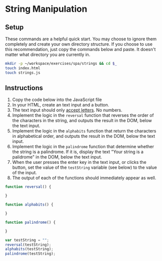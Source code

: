 # String Manipulation

## Setup

These commands are a helpful quick start. You may choose to ignore them completely and create your own directory structure. If you choose to use this recommendation, just copy the commands below and paste. It doesn't matter what directory you are currently in.

```bash
mkdir -p ~/workspace/exercises/spa/strings && cd $_
touch index.html
touch strings.js
```

## Instructions

1. Copy the code below into the JavaScript file
1. In your HTML, create an text input and a button.
1. The text input should only [accept letters](https://developer.mozilla.org/en-US/docs/Web/HTML/Element/input#attr-pattern). No numbers.
1. Implement the logic in the `reversal` function that reverses the order of the characters in the string, and outputs the result in the DOM, below the text input.
1. Implement the logic in the `alphabits` function that return the characters in alphabetical order, and outputs the result in the DOM, below the text input.
1. Implement the logic in the `palindrome` function that determine whether the string is a palindrome. If it is, display the text "Your string is a palidrome" in the DOM, below the text input.
1. When the user presses the enter key in the text input, or clicks the button, set the value of the `testString` variable (see below) to the value of the input.
1. The output of each of the functions should immediately appear as well.

```js
function reversal() {

}

function alphabits() {

}

function palindrome() {

}

var testString = "";
reversal(testString);
alphabits(testString);
palindrome(testString);
```
